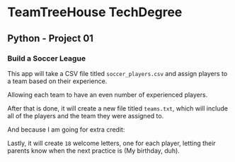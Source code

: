 # TeamTreeHouse TechDegree
## Python - Project 01
### Build a Soccer League

This app will take a CSV file titled `soccer_players.csv` and assign
players to a team based on their experience.

Allowing each team to have an even number of experienced players.

After that is done, it will create a new file titled `teams.txt`,
which will include all of the players and the team they were assigned to.

And because I am going for extra credit:

Lastly, it will create `18` welcome letters, one for each player, letting
their parents know when the next practice is (My birthday, duh). 

